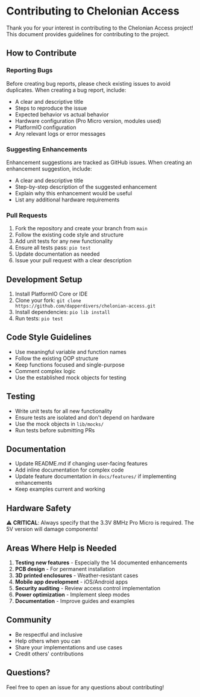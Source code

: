 # Contributing to Chelonian Access

Thank you for your interest in contributing to the Chelonian Access project! This document provides guidelines for contributing to the project.

## How to Contribute

### Reporting Bugs

Before creating bug reports, please check existing issues to avoid duplicates. When creating a bug report, include:

- A clear and descriptive title
- Steps to reproduce the issue
- Expected behavior vs actual behavior
- Hardware configuration (Pro Micro version, modules used)
- PlatformIO configuration
- Any relevant logs or error messages

### Suggesting Enhancements

Enhancement suggestions are tracked as GitHub issues. When creating an enhancement suggestion, include:

- A clear and descriptive title
- Step-by-step description of the suggested enhancement
- Explain why this enhancement would be useful
- List any additional hardware requirements

### Pull Requests

1. Fork the repository and create your branch from `main`
2. Follow the existing code style and structure
3. Add unit tests for any new functionality
4. Ensure all tests pass: `pio test`
5. Update documentation as needed
6. Issue your pull request with a clear description

## Development Setup

1. Install PlatformIO Core or IDE
2. Clone your fork: `git clone https://github.com/dapperdivers/chelonian-access.git`
3. Install dependencies: `pio lib install`
4. Run tests: `pio test`

## Code Style Guidelines

- Use meaningful variable and function names
- Follow the existing OOP structure
- Keep functions focused and single-purpose
- Comment complex logic
- Use the established mock objects for testing

## Testing

- Write unit tests for all new functionality
- Ensure tests are isolated and don't depend on hardware
- Use the mock objects in `lib/mocks/`
- Run tests before submitting PRs

## Documentation

- Update README.md if changing user-facing features
- Add inline documentation for complex code
- Update feature documentation in `docs/features/` if implementing enhancements
- Keep examples current and working

## Hardware Safety

⚠️ **CRITICAL**: Always specify that the 3.3V 8MHz Pro Micro is required. The 5V version will damage components!

## Areas Where Help is Needed

1. **Testing new features** - Especially the 14 documented enhancements
2. **PCB design** - For permanent installation
3. **3D printed enclosures** - Weather-resistant cases
4. **Mobile app development** - iOS/Android apps
5. **Security auditing** - Review access control implementation
6. **Power optimization** - Implement sleep modes
7. **Documentation** - Improve guides and examples

## Community

- Be respectful and inclusive
- Help others when you can
- Share your implementations and use cases
- Credit others' contributions

## Questions?

Feel free to open an issue for any questions about contributing!